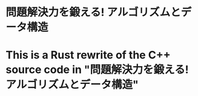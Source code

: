 # 問題解決力を鍛える! アルゴリズムとデータ構造
# This is a Rust rewrite of the C++ source code in "問題解決力を鍛える! アルゴリズムとデータ構造"
